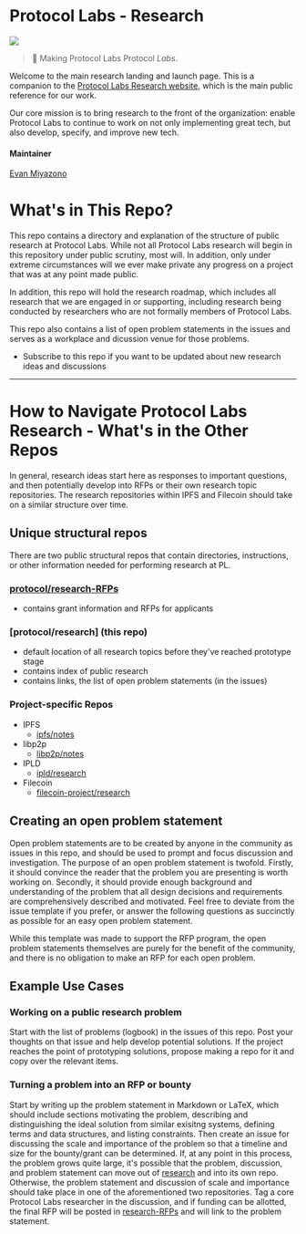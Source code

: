 # Protocol Labs - Research
[![](https://img.shields.io/badge/team-research-0f41f4.svg?style=flat-square)](https://github.com/protocol/research)

> :rocket: Making Protocol Labs Protocol _Labs_.

Welcome to the main research landing and launch page. This is a companion to the [Protocol Labs Research website](https://research.protocol.ai/), which is the main public reference for our work.

Our core mission is to bring research to the front of the organization: enable Protocol Labs to continue to work on not only implementing great tech, but also develop, specify, and improve new tech.

#### Maintainer
 [Evan Miyazono](https://github.com/miyazono)

# What's in This Repo?

This repo contains a directory and explanation of the structure of public research at Protocol Labs.  While not all Protocol Labs research will begin in this repository under public scrutiny, most will.  In addition, only under extreme circumstances will we ever make private any progress on a project that was at any point made public.

In addition, this repo will hold the research roadmap, which includes all research that we are engaged in or supporting, including research being conducted by researchers who are not formally members of Protocol Labs.

This repo also contains a list of open problem statements in the issues and serves as a workplace and dicussion venue for those problems.


 - Subscribe to this repo if you want to be updated about new research ideas and discussions

---


# How to Navigate Protocol Labs Research - What's in the Other Repos
In general, research ideas start here as responses to important questions, and then potentially develop into RFPs or their own research topic repositories.  The research repositories within IPFS and Filecoin should take on a similar structure over time.

## Unique structural repos
There are two public structural repos that contain directories, instructions, or other information needed for performing research at PL.


### [protocol/research-RFPs](https://github.com/protocol/research-RFPs)
 - contains grant information and RFPs for applicants

### [protocol/research]  **(this repo)**
 - default location of all research topics before they've reached prototype stage
 - contains index of public research
 - contains links, the list of open problem statements (in the issues)

### Project-specific Repos

- IPFS
  - [ipfs/notes](https://github.com/ipfs/notes)
- libp2p
  - [libp2p/notes](https://github.com/libp2p/notes)
- IPLD  
  - [ipld/research](https://github.com/ipld/research)
- Filecoin
  - [filecoin-project/research](https://github.com/filecoin-project/research)

## Creating an open problem statement
Open problem statements are to be created by anyone in the community as issues in this repo, and should be used to prompt and focus discussion and investigation.
The purpose of an open problem statement is twofold.  Firstly, it should convince the reader that the problem you are presenting is worth working on.  Secondly, it should provide enough background and understanding of the problem that all design decisions and requirements are comprehensively described and motivated.  Feel free to deviate from the issue template if you prefer, or answer the following questions as succinctly as possible for an easy open problem statement.

While this template was made to support the RFP program, the open problem statements themselves are purely for the benefit of the community, and there is no obligation to make an RFP for each open problem.

## Example Use Cases

### Working on a public research problem
Start with the list of problems (logbook) in the issues of this repo.  Post your thoughts on that issue and help develop potential solutions.  If the project reaches the point of prototyping solutions, propose making a repo for it and copy over the relevant items.

### Turning a problem into an RFP or bounty
Start by writing up the problem statement in Markdown or LaTeX, which should include sections motivating the problem, describing and distinguishing the ideal solution from similar exisitng systems, defining terms and data structures, and listing constraints.  Then create an issue for discussing the scale and importance of the problem so that a timeline and size for the bounty/grant can be determined.  If, at any point in this process, the problem grows quite large, it's possible that the problem, discussion, and problem statement can move out of [research](https://github.com/protocol/research) and into its own repo.  Otherwise, the problem statement and discussion of scale and importance should take place in one of the aforementioned two repositories.  Tag a core Protocol Labs researcher in the discussion, and if funding can be allotted, the final RFP will be posted in [research-RFPs](https://github.com/protocol/research-RFPs) and will link to the problem statement.


